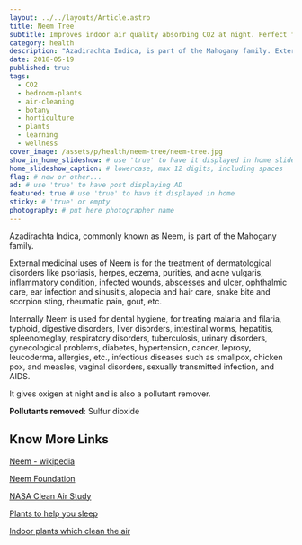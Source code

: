 ```yaml
---
layout: ../../layouts/Article.astro
title: Neem Tree
subtitle: Improves indoor air quality absorbing CO2 at night. Perfect for your bedroom.
category: health
description: "Azadirachta Indica, is part of the Mahogany family. External medicinal uses of Neem is for the treatment of dermatological disorders like psoriasis..."
date: 2018-05-19
published: true
tags:
  - CO2
  - bedroom-plants
  - air-cleaning
  - botany
  - horticulture
  - plants
  - learning
  - wellness
cover_image: /assets/p/health/neem-tree/neem-tree.jpg
show_in_home_slideshow: # use 'true' to have it displayed in home slideshow
home_slideshow_caption: # lowercase, max 12 digits, including spaces
flag: # new or other...
ad: # use 'true' to have post displaying AD
featured: true # use 'true' to have it displayed in home
sticky: # 'true' or empty
photography: # put here photographer name
---
```


Azadirachta Indica, commonly known as Neem, is part of the Mahogany family.

External medicinal uses of Neem is for the treatment of dermatological disorders like psoriasis, herpes, eczema, purities, and acne vulgaris, inflammatory condition, infected wounds, abscesses and ulcer, ophthalmic care, ear infection and sinusitis, alopecia and hair care, snake bite and scorpion sting, rheumatic pain, gout, etc.

Internally Neem is used for dental hygiene, for treating malaria and filaria, typhoid, digestive disorders, liver disorders, intestinal worms, hepatitis, spleenomeglay, respiratory disorders, tuberculosis, urinary disorders, gynecological problems, diabetes, hypertension, cancer, leprosy, leucoderma, allergies, etc., infectious diseases such as smallpox, chicken pox, and measles, vaginal disorders, sexually transmitted infection, and AIDS.

It gives oxigen at night and is also a pollutant remover.

**Pollutants removed**: Sulfur dioxide

## Know More Links

[Neem - wikipedia](https://en.wikipedia.org/wiki/Azadirachta_indica)

[Neem Foundation](http://www.neemfoundation.org/about-neem/neem-and-health/)

[NASA Clean Air Study](https://en.wikipedia.org/wiki/NASA_Clean_Air_Study)

[Plants to help you sleep](http://www.naturallivingideas.com/12-plants-for-your-bedroom-to-help-you-sleep/)

[Indoor plants which clean the air](https://www.livescience.com/38445-indoor-plants-clean-air.html)
